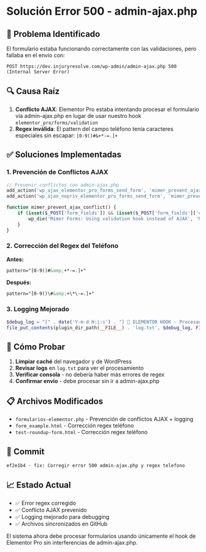 # Solución Error 500 - admin-ajax.php

## 🔴 Problema Identificado

El formulario estaba funcionando correctamente con las validaciones, pero fallaba en el envío con:
```
POST https://dev.injuryresolve.com/wp-admin/admin-ajax.php 500 (Internal Server Error)
```

## 🔍 Causa Raíz

1. **Conflicto AJAX**: Elementor Pro estaba intentando procesar el formulario vía admin-ajax.php en lugar de usar nuestro hook `elementor_pro/forms/validation`
2. **Regex inválida**: El pattern del campo teléfono tenía caracteres especiales sin escapar: `[0-9()#&+*-=.]+`

## ✅ Soluciones Implementadas

### 1. Prevención de Conflictos AJAX
```php
// Prevenir conflictos con admin-ajax.php
add_action('wp_ajax_elementor_pro_forms_send_form', 'mimer_prevent_ajax_conflict', 1);
add_action('wp_ajax_nopriv_elementor_pro_forms_send_form', 'mimer_prevent_ajax_conflict', 1);

function mimer_prevent_ajax_conflict() {
    if (isset($_POST['form_fields']) && (isset($_POST['form_fields']['case_exposed']) || isset($_POST['form_fields']['case_depo_provera_taken']))) {
        wp_die('Mimer Forms: Using validation hook instead of AJAX', 'Mimer Forms', array('response' => 200));
    }
}
```

### 2. Corrección del Regex del Teléfono
**Antes:**
```html
pattern="[0-9()#&amp;+*-=.]+"
```

**Después:**
```html
pattern="[0-9()\#&amp;+\*\-=.]+"
```

### 3. Logging Mejorado
```php
$debug_log = "[" . date('Y-m-d H:i:s') . "] 🔄 ELEMENTOR HOOK - Procesando formulario con " . count($fields) . " campos\n";
file_put_contents(plugin_dir_path(__FILE__) . 'log.txt', $debug_log, FILE_APPEND);
```

## 🧪 Cómo Probar

1. **Limpiar caché** del navegador y de WordPress
2. **Revisar logs** en `log.txt` para ver el procesamiento
3. **Verificar consola** - no debería haber más errores de regex
4. **Confirmar envío** - debe procesar sin ir a admin-ajax.php

## 📋 Archivos Modificados

- `formularios-elementor.php` - Prevención de conflictos AJAX + logging
- `form_example.html` - Corrección regex teléfono
- `test-roundup-form.html` - Corrección regex teléfono

## 🔧 Commit

```
ef2e1b4 - fix: Corregir error 500 admin-ajax.php y regex telefono
```

## 📈 Estado Actual

- ✅ Error regex corregido
- ✅ Conflicto AJAX prevenido
- ✅ Logging mejorado para debugging
- ✅ Archivos sincronizados en GitHub

El sistema ahora debe procesar formularios usando únicamente el hook de Elementor Pro sin interferencias de admin-ajax.php.
